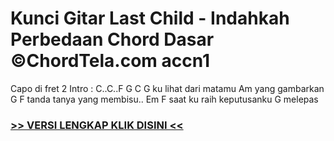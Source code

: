 
 # Kunci Gitar Last Child - Indahkah Perbedaan Chord Dasar ©ChordTela.com accn1


Capo di fret 2 Intro : C..C..F G C G ku lihat dari matamu Am yang gambarkan G F tanda tanya yang membisu.. Em F saat ku raih keputusanku G melepas

###  <a href="https://shortlighzx.web.app?sq=Kunci Gitar Last Child - Indahkah Perbedaan Chord Dasar ©ChordTela.com"> >> VERSI LENGKAP KLIK DISINI << </a>
